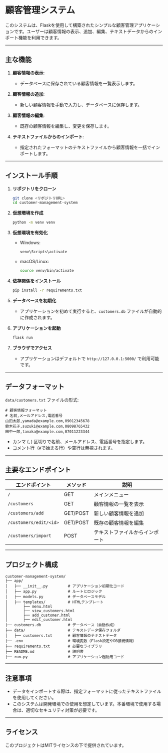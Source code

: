 # 顧客管理システム

このシステムは、Flaskを使用して構築されたシンプルな顧客管理アプリケーションです。ユーザーは顧客情報の表示、追加、編集、テキストデータからのインポート機能を利用できます。

---

## **主な機能**
1. **顧客情報の表示**:
   - データベースに保存されている顧客情報を一覧表示します。

2. **顧客情報の追加**:
   - 新しい顧客情報を手動で入力し、データベースに保存します。

3. **顧客情報の編集**:
   - 既存の顧客情報を編集し、変更を保存します。

4. **テキストファイルからのインポート**:
   - 指定されたフォーマットのテキストファイルから顧客情報を一括でインポートします。

---

## **インストール手順**

1. **リポジトリをクローン**
   ```bash
   git clone <リポジトリURL>
   cd customer-management-system
   ```

2. **仮想環境を作成**
   ```bash
   python -m venv venv
   ```

3. **仮想環境を有効化**
   - Windows:
     ```bash
     venv\Scripts\activate
     ```
   - macOS/Linux:
     ```bash
     source venv/bin/activate
     ```

4. **依存関係をインストール**
   ```bash
   pip install -r requirements.txt
   ```

5. **データベースを初期化**
   - アプリケーションを初めて実行すると、`customers.db` ファイルが自動的に作成されます。

6. **アプリケーションを起動**
   ```bash
   flask run
   ```

7. **ブラウザでアクセス**
   - アプリケーションはデフォルトで `http://127.0.0.1:5000/` で利用可能です。

---

## **データフォーマット**

`data/customers.txt` ファイルの形式:

```
# 顧客情報フォーマット
# 名前,メールアドレス,電話番号
山田太郎,yamada@example.com,09012345678
鈴木花子,suzuki@example.com,08098765432
田中一郎,tanaka@example.com,07011223344
```

- カンマ (`,`) 区切りで名前、メールアドレス、電話番号を指定します。
- コメント行（`#`で始まる行）や空行は無視されます。

---

## **主要なエンドポイント**

| エンドポイント         | メソッド | 説明                       |
|-------------------------|----------|----------------------------|
| `/`                     | GET      | メインメニュー             |
| `/customers`            | GET      | 顧客情報の一覧を表示       |
| `/customers/add`        | GET/POST | 新しい顧客情報を追加       |
| `/customers/edit/<id>`  | GET/POST | 既存の顧客情報を編集       |
| `/customers/import`     | POST     | テキストファイルからインポート |

---

## **プロジェクト構成**

```
customer-management-system/
├── app/
│   ├── __init__.py         # アプリケーション初期化コード
│   ├── app.py              # ルートとロジック
│   ├── models.py           # データベースモデル
│   ├── templates/          # HTMLテンプレート
│       ├── menu.html
│       ├── view_customers.html
│       ├── add_customer.html
│       ├── edit_customer.html
├── customers.db            # データベース（自動作成）
├── data/                   # テキストデータ保存フォルダ
│   ├── customers.txt       # 顧客情報のテキストデータ
├── .env                    # 環境変数（Flask設定やDB接続情報）
├── requirements.txt        # 必要なライブラリ
├── README.md               # 説明書
├── run.py                  # アプリケーション起動用コード
```

---

## **注意事項**
- データをインポートする際は、指定フォーマットに従ったテキストファイルを使用してください。
- このシステムは開発環境での使用を想定しています。本番環境で使用する場合は、適切なセキュリティ対策が必要です。

---

## **ライセンス**
このプロジェクトはMITライセンスの下で提供されています。

